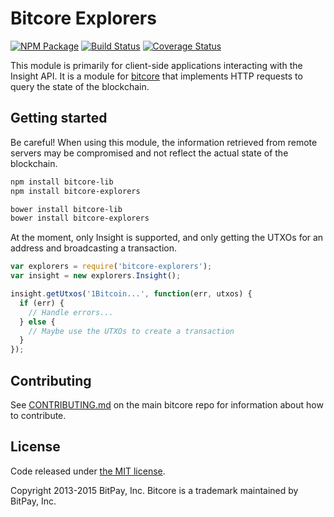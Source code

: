 # Bitcore Explorers

[![NPM Package](https://img.shields.io/npm/v/bitcore-explorers.svg?style=flat-square)](https://www.npmjs.org/package/bitcore-explorers)
[![Build Status](https://img.shields.io/travis/bitpay/bitcore-explorers.svg?branch=master&style=flat-square)](https://travis-ci.org/bitpay/bitcore-explorers)
[![Coverage Status](https://img.shields.io/coveralls/bitpay/bitcore-explorers.svg?style=flat-square)](https://coveralls.io/r/bitpay/bitcore-explorers)

This module is primarily for client-side applications interacting with the Insight API. It is a module for [bitcore](https://github.com/bitpay/bitcore) that implements HTTP requests to query the state of the blockchain.

## Getting started

Be careful! When using this module, the information retrieved from remote servers may be compromised and not reflect the actual state of the blockchain.

```sh
npm install bitcore-lib
npm install bitcore-explorers
```

```sh
bower install bitcore-lib
bower install bitcore-explorers
```

At the moment, only Insight is supported, and only getting the UTXOs for an address and broadcasting a transaction.

```javascript
var explorers = require('bitcore-explorers');
var insight = new explorers.Insight();

insight.getUtxos('1Bitcoin...', function(err, utxos) {
  if (err) {
    // Handle errors...
  } else {
    // Maybe use the UTXOs to create a transaction
  }
});
```

## Contributing

See [CONTRIBUTING.md](https://github.com/bitpay/bitcore/blob/master/CONTRIBUTING.md) on the main bitcore repo for information about how to contribute.

## License

Code released under [the MIT license](https://github.com/bitpay/bitcore/blob/master/LICENSE).

Copyright 2013-2015 BitPay, Inc. Bitcore is a trademark maintained by BitPay, Inc.

[bitcore]: http://github.com/bitpay/bitcore-explorers
